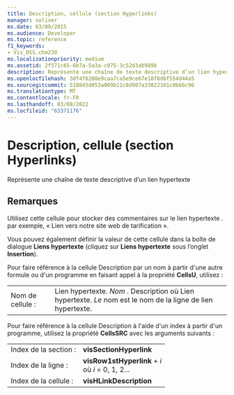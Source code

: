 ```yaml
---
title: Description, cellule (section Hyperlinks)
manager: soliver
ms.date: 03/09/2015
ms.audience: Developer
ms.topic: reference
f1_keywords:
- Vis_DSS.chm230
ms.localizationpriority: medium
ms.assetid: 2f571c65-6b7a-5a3a-c075-3c52d3ab989b
description: Représente une chaîne de texte descriptive d’un lien hypertexte
ms.openlocfilehash: 3df4f6208e9caa7ca5e9ce67e18f6dbf554d44a5
ms.sourcegitcommit: 518845d053a009b11c8d907a33822161c0b6bc96
ms.translationtype: MT
ms.contentlocale: fr-FR
ms.lasthandoff: 03/08/2022
ms.locfileid: "63371176"
---
```

# <a name="description-cell-hyperlinks-section"></a>Description, cellule (section Hyperlinks)

Représente une chaîne de texte descriptive d’un lien hypertexte
  
## <a name="remarks"></a>Remarques

Utilisez cette cellule pour stocker des commentaires sur le lien hypertexte . par exemple, « Lien vers notre site web de tarification ».
  
Vous pouvez également définir la valeur de cette cellule dans la boîte de dialogue **Liens hypertexte** (cliquez sur **Liens hypertexte** sous l’onglet **Insertion**).
  
Pour faire référence à la cellule Description par un nom à partir d'une autre formule ou d'un programme en faisant appel à la propriété **CellsU**, utilisez :
  
|||
|:-----|:-----|
| Nom de cellule :  <br/> | Lien hypertexte. *Nom* . Description où Lien hypertexte. *Le* nom est le nom de la ligne de lien hypertexte.  <br/> |

Pour faire référence à la cellule Description à l'aide d'un index à partir d'un programme, utilisez la propriété **CellsSRC** avec les arguments suivants :
  
|||
|:-----|:-----|
| Index de la section :  <br/> |**visSectionHyperlink** <br/> |
| Index de la ligne :  <br/> |**visRow1stHyperlink** +  *i*           <br/>où *i* = 0, 1, 2... |
| Index de la cellule :  <br/> |**visHLinkDescription** <br/> |
